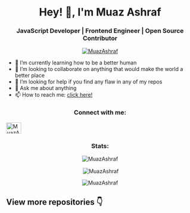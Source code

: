 
<h1 align="center">Hey! 👋, I'm Muaz Ashraf</h1>
<h3 align="center">JavaScript Developer | Frontend Engineer | Open Source Contributor </h3>




<p align="center"> <a href="https://github.com/ryo-ma/github-profile-trophy"><img src="https://github-profile-trophy.vercel.app/?username=Muaz-Ashraf&margin-w=30" alt="MuazAshraf" /></a> </p>





- 🌱 I’m currently learning how to be a better human
- 👯 I’m looking to collaborate on anything that would make the world a better place
- 🤔 I’m looking for help if you find any flaw in any of my repos 
- 💬 Ask me about anything
- 📫 How to reach me: [click here!](https://muazashraf.netlify.app/)


<h3 align="center">Connect with me:</h3>
<p align="center">

 <a href="https://www.linkedin.com/in/muazashraf98/" target="blank"><img align="center" src="https://raw.githubusercontent.com/rahuldkjain/github-profile-readme-generator/master/src/images/icons/Social/linked-in-alt.svg" alt="MuazAshraf" height="30" width="40" /></a>





<h3 align="center">Stats:</h3>
<p  align="center"><img align="center" src="https://github-readme-stats.vercel.app/api/top-langs?username=Muaz-Ashraf&show_icons=true&locale=en&layout=compact" alt="MuazAshraf" /></p>


<p  align="center">&nbsp;<img align="center" src="https://github-readme-stats.vercel.app/api?username=Muaz-Ashraf&show_icons=true&locale=en" alt="MuazAshraf" /></p>

<p  align="center"><img align="center" src="https://github-readme-streak-stats.herokuapp.com/?user=Muaz-Ashraf&" alt="MuazAshraf" /></p>



## View more repositories 👇
